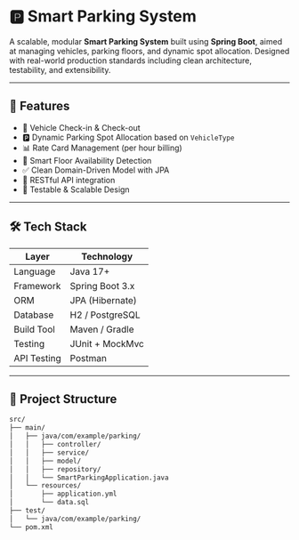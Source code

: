 # 🅿️ Smart Parking System

A scalable, modular **Smart Parking System** built using **Spring Boot**, aimed at managing vehicles, parking floors, and dynamic spot allocation. Designed with real-world production standards including clean architecture, testability, and extensibility.

---

## 📌 Features

- 🚗 Vehicle Check-in & Check-out
- 🅿️ Dynamic Parking Spot Allocation based on `VehicleType`
- 📊 Rate Card Management (per hour billing)
- 🧠 Smart Floor Availability Detection
- ✅ Clean Domain-Driven Model with JPA
- 🔧 RESTful API integration
- 🧪 Testable & Scalable Design

---

## 🛠️ Tech Stack

| Layer          | Technology          |
|----------------|---------------------|
| Language       | Java 17+            |
| Framework      | Spring Boot 3.x     |
| ORM            | JPA (Hibernate)     |
| Database       | H2 / PostgreSQL     |
| Build Tool     | Maven / Gradle      |
| Testing        | JUnit + MockMvc     |
| API Testing    | Postman             |

---

## 📁 Project Structure

```bash
src/
├── main/
│   ├── java/com/example/parking/
│   │   ├── controller/
│   │   ├── service/
│   │   ├── model/
│   │   ├── repository/
│   │   └── SmartParkingApplication.java
│   └── resources/
│       ├── application.yml
│       └── data.sql
├── test/
│   └── java/com/example/parking/
└── pom.xml
